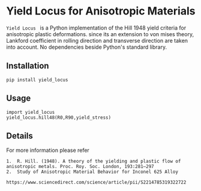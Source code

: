 Yield Locus for Anisotropic Materials
====================================


`Yield Locus ` is a Python implementation of the Hill 1948 yield criteria for anisotropic plastic deformations. 
since its an extension to von mises theory, Lankford coefficient in rolling direction and transverse direction are taken into account.
No dependencies beside Python's standard library.


Installation
------------

```
pip install yield_locus
```

Usage
-----
```
import yield_locus
yield_locus.hill48(R0,R90,yield_stress)
```
Details
-----
For more information please refer

	1.	R. Hill. (1948). A theory of the yielding and plastic flow of anisotropic metals. Proc. Roy. Soc. London, 193:281–297
	2.	Study of Anisotropic Material Behavior for Inconel 625 Alloy 
		https://www.sciencedirect.com/science/article/pii/S2214785319322722

